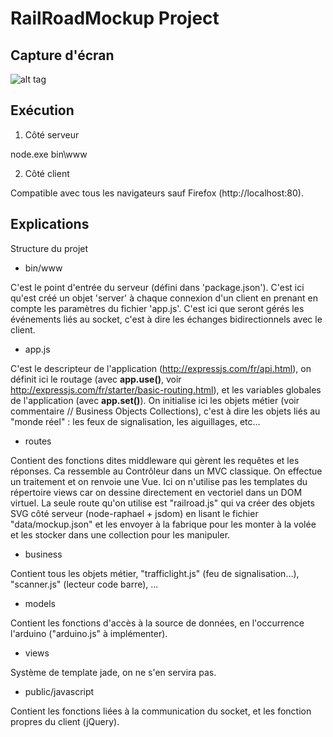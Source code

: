 # RailRoadMockup Project

## Capture d'écran

![alt tag](https://cloud.githubusercontent.com/assets/14871637/22419074/0e3a660a-e6dc-11e6-861b-1672ccaaa487.png)

## Exécution
 
 1. Côté serveur

node.exe bin\www

2. Côté client

Compatible avec tous les navigateurs sauf Firefox (http://localhost:80).

## Explications

Structure du projet

  * bin/www

C'est le point d'entrée du serveur (défini dans 'package.json'). C'est ici qu'est créé un objet 'server' à chaque connexion d'un client en prenant en compte les paramètres du fichier 'app.js'.
C'est ici que seront gérés les événements liés au socket, c'est à dire les échanges bidirectionnels avec le client.

* app.js

C'est le descripteur de l'application (http://expressjs.com/fr/api.html), on définit ici le routage (avec **app.use()**, voir http://expressjs.com/fr/starter/basic-routing.html), et les variables globales de l'application (avec **app.set()**).
On initialise ici les objets métier (voir commentaire // Business Objects Collections), c'est à dire les objets liés au "monde réel" : les feux de signalisation, les aiguillages, etc...

* routes

Contient des fonctions dites middleware qui gèrent les requêtes et les réponses. Ca ressemble au Contrôleur dans un MVC classique.
On effectue un traitement et on renvoie une Vue. Ici on n'utilise pas les templates du répertoire views car on dessine directement en vectoriel dans un DOM virtuel.
La seule route qu'on utilise est "railroad.js" qui va créer des objets SVG côté serveur (node-raphael + jsdom) en lisant le fichier "data/mockup.json" et les envoyer à la fabrique pour les monter à la volée et les stocker dans une collection pour les manipuler.

* business

Contient tous les objets métier, "trafficlight.js" (feu de signalisation...), "scanner.js" (lecteur code barre), ...

* models

Contient les fonctions d'accès à la source de données, en l'occurrence l'arduino ("arduino.js" à implémenter).

* views

Système de template jade, on ne s'en servira pas.

* public/javascript

Contient les fonctions liées à la communication du socket, et les fonction propres du client (jQuery).
